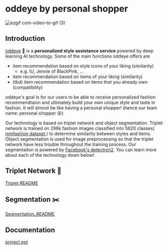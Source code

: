 # oddeye by personal shopper
![ezgif com-video-to-gif (3)](https://user-images.githubusercontent.com/60699771/85439088-95871a00-b5c7-11ea-814c-cefbca807b5d.gif)



## Introduction

<a href='http://15.164.247.135:8080'> oddeye</a> 👀 is a **personalized style assistance service** powered by deep learning AI technology. Some of the main functions oddeye offers are

- item recommendation based on style icons of your liking (similarity)
  - e.g. IU, Jennie of BlackPink, ...
- item recommendation based on items of your liking (similarity)
- (tbd) item recommendation based on items that you already own (compatibility)

oddeye's goal is for our users to be able to receive personalized fashion recommendtaion and ultimately build your own unique style and taste in fashion. It will almost be like having a personal shopper! (hence our team name: personal shopper 😝)

Our technology is based on triplet network and object segmentation. Triplet network is trained on 298k fashion images classified into 5620 classes(<a href='https://github.com/open-mmlab/mmfashion'> mmfashion dataset </a>) to determine similarity between styles and items. Object segmentation is used for image preprocessing so that the triplet network have less trouble throughout the training process. Our segmentaiton is powered by <a href='https://github.com/facebookresearch/detectron2'>Facebook's detectron2</a>. You can learn more about each of the technology down below!

## Triplet Network 👭

[Triplet README](./model/)



## Segmentation ✂️

[Segmentation_README](./model/seg/)



## Documentation
<a href="https://github.com/shchoice/Personal_Shopper-KJH-KIDS/tree/master/document">project ppt</a>

